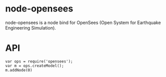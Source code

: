 # node-opensees #
node-opensees is a node bind for OpenSees (Open System for Earthquake Engineering Simulation).

# API #
    var ops = require('opensees');
    var m = ops.createModel();
    m.addNode(0)
    
    
    
